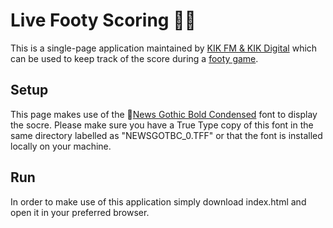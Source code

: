 # Live Footy Scoring 🏈🏈
This is a single-page application maintained by [KIK FM & KIK Digital](http://www.kikdigital.com.au) which can be used to keep track of the score during a [footy game](https://en.wikipedia.org/wiki/Australian_rules_football).

## Setup
This page makes use of the 📝[News Gothic Bold Condensed](https://www.myfonts.com/fonts/bitstream/news-gothic/bold-condensed) font to display the socre. Please make sure you have a True Type copy of this font in the same directory labelled as "NEWSGOTBC_0.TFF" or that the font is installed locally on your machine.

## Run
In order to make use of this application simply download index.html and open it in your preferred browser.
